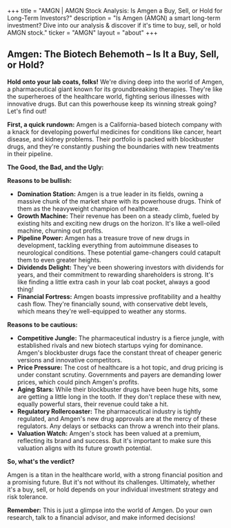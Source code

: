 +++
title = "AMGN |  AMGN Stock Analysis: Is Amgen a Buy, Sell, or Hold for Long-Term Investors?"
description = "Is Amgen (AMGN) a smart long-term investment? Dive into our analysis & discover if it's time to buy, sell, or hold AMGN stock."
ticker = "AMGN"
layout = "about"
+++

        


## Amgen: The Biotech Behemoth – Is It a Buy, Sell, or Hold?

**Hold onto your lab coats, folks!** We're diving deep into the world of Amgen, a pharmaceutical giant known for its groundbreaking therapies.  They're like the superheroes of the healthcare world, fighting serious illnesses with innovative drugs.  But can this powerhouse keep its winning streak going?  Let's find out! 

**First, a quick rundown:** Amgen is a California-based biotech company with a knack for developing powerful medicines for conditions like cancer, heart disease, and kidney problems. Their portfolio is packed with blockbuster drugs, and they're constantly pushing the boundaries with new treatments in their pipeline.  

**The Good, the Bad, and the Ugly:**

**Reasons to be bullish:**

* **Domination Station:** Amgen is a true leader in its fields, owning a massive chunk of the market share with its powerhouse drugs.  Think of them as the heavyweight champion of healthcare.
* **Growth Machine:** Their revenue has been on a steady climb, fueled by existing hits and exciting new drugs on the horizon.  It's like a well-oiled machine, churning out profits.
* **Pipeline Power:** Amgen has a treasure trove of new drugs in development, tackling everything from autoimmune diseases to neurological conditions. These potential game-changers could catapult them to even greater heights.
* **Dividends Delight:**  They've been showering investors with dividends for years, and their commitment to rewarding shareholders is strong. It's like finding a little extra cash in your lab coat pocket, always a good thing!
* **Financial Fortress:** Amgen boasts impressive profitability and a healthy cash flow.  They're financially sound, with conservative debt levels, which means they're well-equipped to weather any storms.

**Reasons to be cautious:**

* **Competitive Jungle:** The pharmaceutical industry is a fierce jungle, with established rivals and new biotech startups vying for dominance.  Amgen's blockbuster drugs face the constant threat of cheaper generic versions and innovative competitors.
* **Price Pressure:** The cost of healthcare is a hot topic, and drug pricing is under constant scrutiny.  Governments and payers are demanding lower prices, which could pinch Amgen's profits. 
* **Aging Stars:**  While their blockbuster drugs have been huge hits, some are getting a little long in the tooth.  If they don't replace these with new, equally powerful stars, their revenue could take a hit.
* **Regulatory Rollercoaster:**  The pharmaceutical industry is tightly regulated, and Amgen's new drug approvals are at the mercy of these regulators.  Any delays or setbacks can throw a wrench into their plans.
* **Valuation Watch:**  Amgen's stock has been valued at a premium, reflecting its brand and success. But it's important to make sure this valuation aligns with its future growth potential.

**So, what's the verdict?**

Amgen is a titan in the healthcare world, with a strong financial position and a promising future.  But it's not without its challenges.  Ultimately, whether it's a buy, sell, or hold depends on your individual investment strategy and risk tolerance. 

**Remember:** This is just a glimpse into the world of Amgen.  Do your own research, talk to a financial advisor, and make informed decisions!

        